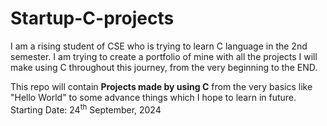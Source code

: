 # Startup-C-projects
I am a rising student of CSE who is trying to learn C language in the 2nd semester. I am trying to create a portfolio of mine with all the projects I will make using C throughout this journey, from the very beginning to the END.
<p>This repo will contain <b>Projects made by using C</b> from the very basics like "Hello World" to some advance things which I hope to learn in future.
<br>Starting Date: 24<sup>th</sup> September, 2024
